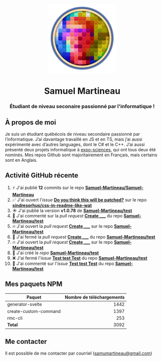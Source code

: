 <div align="middle">
  <img height="225" alt="avatar" src="https://raw.githubusercontent.com/Samuel-Martineau/Samuel-Martineau/master/avatar.png">
  <h1>Samuel Martineau</h1>
  <h3>Étudiant de niveau seconaire passionné par l'informatique !</h3>
</div>

## À propos de moi

Je suis un étudiant québécois de niveau secondaire passionné par l’informatique. J’ai davantage travaillé en JS et en TS, mais j’ai aussi expérimenté avec d’autres languages, dont le C# et le C++. J’ai aussi présenté deux projets informatique à [expo-sciences](https://technoscience.ca/programmes/expo-sciences/), qui ont tous deux été nominés. Mes repos Github sont majoritairement en Français, mais certains sont en Anglais.

## Activité GitHub récente

1. ⚡ J&#x27;ai publié **12** commits sur le repo [**Samuel-Martineau/Samuel-Martineau**](https://github.com/Samuel-Martineau/Samuel-Martineau)
2. ✅ J&#x27;ai ouvert l&#x27;_issue_ [**Do you think this will be patched?**](https://github.com/sindresorhus/css-in-readme-like-wat/issues/2) sur le repo [**sindresorhus/css-in-readme-like-wat**](https://github.com/sindresorhus/css-in-readme-like-wat)
3. ☀️ J&#x27;ai publié la version **v1.0.78** de [**Samuel-Martineau/test**](https://github.com/Samuel-Martineau/test)
4. 💬 J&#x27;ai commenté sur la _pull request_ [**Create \_\_\_**](https://github.com/Samuel-Martineau/test/issues/2) du repo [**Samuel-Martineau/test**](https://github.com/Samuel-Martineau/test)
5. 🔥 J&#x27;ai ouvert la _pull request_ [**Create \_\_\_**](https://github.com/Samuel-Martineau/test/pull/2) sur le repo [**Samuel-Martineau/test**](https://github.com/Samuel-Martineau/test)
6. 🚫 J&#x27;ai fermé la _pull request_ [**Create \_\_\_**](https://github.com/Samuel-Martineau/test/pull/2) du repo [**Samuel-Martineau/test**](https://github.com/Samuel-Martineau/test)
7. 🔥 J&#x27;ai ouvert la _pull request_ [**Create \_\_\_**](https://github.com/Samuel-Martineau/test/pull/2) sur le repo [**Samuel-Martineau/test**](https://github.com/Samuel-Martineau/test)
8. 🚀 J&#x27;ai créé le _repo_ [**Samuel-Martineau/test**](https://github.com/Samuel-Martineau/test)
9. ❌ J&#x27;ai fermé l&#x27;_issue_ [**Test test Test**](https://github.com/Samuel-Martineau/test/issues/1) du repo [**Samuel-Martineau/test**](https://github.com/Samuel-Martineau/test)
10. 💬 J&#x27;ai commenté sur l&#x27;_issue_ [**Test test Test**](https://github.com/Samuel-Martineau/test/issues/1) du repo [**Samuel-Martineau/test**](https://github.com/Samuel-Martineau/test)

## Mes paquets NPM

| Paquet                | Nombre de téléchargements |
| --------------------- | ------------------------: |
| generator-svelte      |                      1442 |
| create-custom-command |                      1397 |
| rmc-cli               |                       253 |
| **Total**             |                      3092 |

## Me contacter

Il est possible de me contacter par courriel ([samumartineau@gmail.com](mailto:samumartineau@gmail.com))
